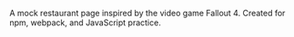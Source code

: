 A mock restaurant page inspired by the video game Fallout 4. Created for npm, webpack, and JavaScript practice.
